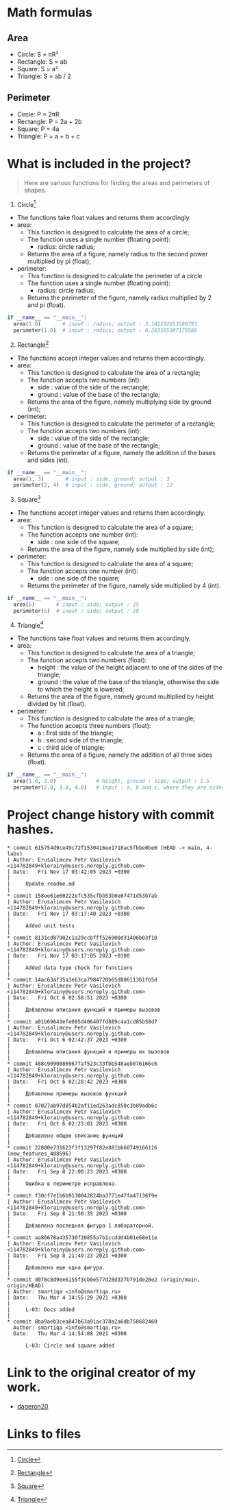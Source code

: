 # Math formulas
## Area
- Circle: S = πR²
- Rectangle: S = ab
- Square: S = a²
- Triangle: S = ab / 2

## Perimeter
- Circle: P = 2πR
- Rectangle: P = 2a + 2b
- Square: P = 4a
- Triangle: P = a + b + c

# What is included in the project?
> Here are various functions for finding the areas and perimeters of shapes.
1. Circle[^1]
  - The functions take float values ​​and returns them accordingly.
  - area:
    - This function is designed to calculate the area of ​​a circle;
    - The function uses a single number (floating point):
      - radius: circle radius;
    - Returns the area of ​​a figure, namely radius to the second power multiplied by pi (float);
  - perimeter:
    - This function is designed to calculate the perimeter of ​​a circle
    - The function uses a single number (floating point):
      - radius: circle radius;
    - Returns the perimeter of the figure, namely radius multiplied by 2 and pi (float).
  ```py
  if __name__ == "__main__":
    area(1.0)       # input : radius; output : 3.141592653589793
    perimeter(1.0)  # input : radius; output : 6.283185307179586  
  ```
2. Rectangle[^2]
  - The functions accept integer values ​​and returns them accordingly.
  - area:
    - This function is designed to calculate the area of ​​a rectangle;
    - The function accepts two numbers (int):
      - side : value of the side of the rectangle;
      - ground : value of the base of the rectangle;
    - Returns the area of ​​the figure, namely multiplying side by ground (int);
  - perimeter:
    - This function is designed to calculate the perimeter of ​​a rectangle;
    - The function accepts two numbers (int):
      - side : value of the side of the rectangle;
      - ground : value of the base of the rectangle;
    - Returns the perimeter of a figure, namely the addition of the bases and sides (int).
  ```py
  if __name__ == "__main__":
    area(1, 3)       # input : side, ground; output : 3
    perimeter(2, 4)  # input : side, ground; output : 12  
  ```
3. Square[^3]
  - The functions accept integer values ​​and returns them accordingly.
  - area:
    - This function is designed to calculate the area of ​​a square;
    - The function accepts one number (int):
        - side : one side of the square;
    - Returns the area of ​​the figure, namely side multiplied by side (int);
  - perimeter:
    - This function is designed to calculate the area of ​​a square;
    - The function accepts one number (int):
      - side : one side of the square;
    - Returns the perimeter of the figure, namely side multiplied by 4 (int).
  ```py
  if __name__ == "__main__":
    area(5)       # input : side; output : 25
    perimeter(5)  # input : side; output : 20
  ```
4. Triangle[^4]
  - The functions take float values ​​and returns them accordingly.
  - area:
    - This function is designed to calculate the area of ​​a triangle;
    - The function accepts two numbers (float):
      - height : the value of the height adjacent to one of the sides of the triangle;
      - ground : the value of the base of the triangle, otherwise the side to which the height is lowered;
    - Returns the area of ​​the figure, namely ground multiplied by height divided by hit (float).
  - perimeter:
    - This function is designed to calculate the area of ​​a triangle;
    - The function accepts three numbers (float):
      - a : first side of the triangle;
      - b : second side of the triangle;
      - c : third side of triangle;
    - Returns the area of ​​a figure, namely the addition of all three sides (float).
  ```py
  if __name__ == "__main__":
    area(1.0, 3.0)             # height, ground : side; output : 1.5 
    perimeter(2.0, 3.0, 4.0)   # input : a, b and c, where they are sides of a triangle; output : 9.0  
  ```
# Project change history with commit hashes.

```
* commit 615754d9ce49c72f1530416ee1718ac5fbbe0be0 (HEAD -> main, 4-labs)
| Author: Erusalimcev Petr Vasilevich <114782849+klorainy@users.noreply.github.com>
| Date:   Fri Nov 17 03:42:05 2023 +0300
|
|     Update readme.md
|
* commit 158ee61e60222efc535cfbb53b0e87471d53b7ab
| Author: Erusalimcev Petr Vasilevich <114782849+klorainy@users.noreply.github.com>
| Date:   Fri Nov 17 03:17:40 2023 +0300
|
|     Added unit tests
|
* commit 8131cd87902c1a29ccbfff526900d31406b03f10
| Author: Erusalimcev Petr Vasilevich <114782849+klorainy@users.noreply.github.com>
| Date:   Fri Nov 17 03:17:05 2023 +0300
|
|     Added data type check for functions
|
* commit 14ac63af35a3e63ca7984720b65d806113b1fb5d
| Author: Erusalimcev Petr Vasilevich <114782849+klorainy@users.noreply.github.com>
| Date:   Fri Oct 6 02:58:51 2023 +0300
|
|     Добавлены описания функций и примеры вызовов
|
* commit a01b69643efe095d406407fd889c4a1cd85b58d7
| Author: Erusalimcev Petr Vasilevich <114782849+klorainy@users.noreply.github.com>
| Date:   Fri Oct 6 02:42:37 2023 +0300
|
|     Добавлены описания функций и примеры их вызовов
|
* commit 488c90900869677af523c33fbb548aeb076166c6
| Author: Erusalimcev Petr Vasilevich <114782849+klorainy@users.noreply.github.com>
| Date:   Fri Oct 6 02:28:42 2023 +0300
|
|     Добавлены примеры вызовов функций
|
* commit 07027ab97d854b2af11ed263adc850c3b89adb6c
| Author: Erusalimcev Petr Vasilevich <114782849+klorainy@users.noreply.github.com>
| Date:   Fri Oct 6 02:23:01 2023 +0300
|
|     Добавлено общее описание функций
|
* commit 22800e731623f3f13297f82e881bb60749166116 (new_features_408596)
| Author: Erusalimcev Petr Vasilevich <114782849+klorainy@users.noreply.github.com>
| Date:   Fri Sep 8 22:00:23 2023 +0300
|
|     Ошибка в периметре исправлена.
|
* commit f30cf7e1b6b9130042824ba3771e47fa47136f9e
| Author: Erusalimcev Petr Vasilevich <114782849+klorainy@users.noreply.github.com>
| Date:   Fri Sep 8 21:50:35 2023 +0300
|
|     Добавлена последняя фигура 1 лабораторной.
|
* commit aa86678a435730f20855a7b1ccddd4b01e68e11e
| Author: Erusalimcev Petr Vasilevich <114782849+klorainy@users.noreply.github.com>
| Date:   Fri Sep 8 21:49:23 2023 +0300
|
|     Добавлена еще одна фигура.
|
* commit d078c8d9ee6155f3cb0e577d28d337b791de28e2 (origin/main, origin/HEAD)
| Author: smartiqa <info@smartiqa.ru>
| Date:   Thu Mar 4 14:55:29 2021 +0300
|
|     L-03: Docs added
|
* commit 8ba9aeb3cea847b63a91ac378a2a6db758682460
  Author: smartiqa <info@smartiqa.ru>
  Date:   Thu Mar 4 14:54:08 2021 +0300

      L-03: Circle and square added

```
# Link to the original creator of my work.
- [dageron20](https://github.com/dageron20)
  
# Links to files
[^1]: [Circle](https://github.com/klorainy/fork_geometric_lib/blob/main/circle.py)
[^2]: [Rectangle](https://github.com/klorainy/fork_geometric_lib/blob/main/rectangle.py)
[^3]: [Square](https://github.com/klorainy/fork_geometric_lib/blob/main/square.py)
[^4]: [Triangle](https://github.com/klorainy/fork_geometric_lib/blob/main/triangle.py)
